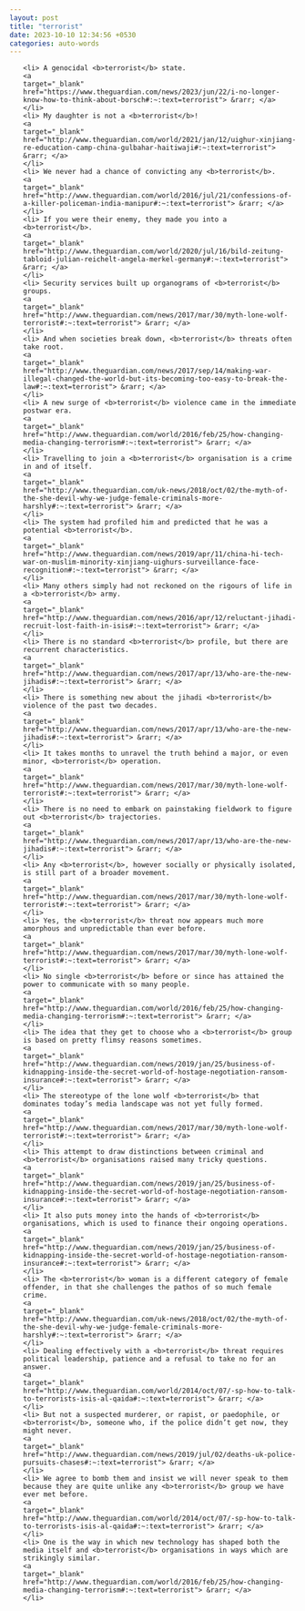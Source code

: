 ```yaml
---
layout: post
title: "terrorist"
date: 2023-10-10 12:34:56 +0530
categories: auto-words
---
```

<ol>

    <li> A genocidal <b>terrorist</b> state.
    <a 
    target="_blank" 
    href="https://www.theguardian.com/news/2023/jun/22/i-no-longer-know-how-to-think-about-borsch#:~:text=terrorist"> &rarr; </a>
    </li>
    <li> My daughter is not a <b>terrorist</b>!
    <a 
    target="_blank" 
    href="http://www.theguardian.com/world/2021/jan/12/uighur-xinjiang-re-education-camp-china-gulbahar-haitiwaji#:~:text=terrorist"> &rarr; </a>
    </li>
    <li> We never had a chance of convicting any <b>terrorist</b>.
    <a 
    target="_blank" 
    href="http://www.theguardian.com/world/2016/jul/21/confessions-of-a-killer-policeman-india-manipur#:~:text=terrorist"> &rarr; </a>
    </li>
    <li> If you were their enemy, they made you into a <b>terrorist</b>.
    <a 
    target="_blank" 
    href="http://www.theguardian.com/world/2020/jul/16/bild-zeitung-tabloid-julian-reichelt-angela-merkel-germany#:~:text=terrorist"> &rarr; </a>
    </li>
    <li> Security services built up organograms of <b>terrorist</b> groups.
    <a 
    target="_blank" 
    href="http://www.theguardian.com/news/2017/mar/30/myth-lone-wolf-terrorist#:~:text=terrorist"> &rarr; </a>
    </li>
    <li> And when societies break down, <b>terrorist</b> threats often take root.
    <a 
    target="_blank" 
    href="http://www.theguardian.com/news/2017/sep/14/making-war-illegal-changed-the-world-but-its-becoming-too-easy-to-break-the-law#:~:text=terrorist"> &rarr; </a>
    </li>
    <li> A new surge of <b>terrorist</b> violence came in the immediate postwar era.
    <a 
    target="_blank" 
    href="http://www.theguardian.com/world/2016/feb/25/how-changing-media-changing-terrorism#:~:text=terrorist"> &rarr; </a>
    </li>
    <li> Travelling to join a <b>terrorist</b> organisation is a crime in and of itself.
    <a 
    target="_blank" 
    href="http://www.theguardian.com/uk-news/2018/oct/02/the-myth-of-the-she-devil-why-we-judge-female-criminals-more-harshly#:~:text=terrorist"> &rarr; </a>
    </li>
    <li> The system had profiled him and predicted that he was a potential <b>terrorist</b>.
    <a 
    target="_blank" 
    href="http://www.theguardian.com/news/2019/apr/11/china-hi-tech-war-on-muslim-minority-xinjiang-uighurs-surveillance-face-recognition#:~:text=terrorist"> &rarr; </a>
    </li>
    <li> Many others simply had not reckoned on the rigours of life in a <b>terrorist</b> army.
    <a 
    target="_blank" 
    href="http://www.theguardian.com/news/2016/apr/12/reluctant-jihadi-recruit-lost-faith-in-isis#:~:text=terrorist"> &rarr; </a>
    </li>
    <li> There is no standard <b>terrorist</b> profile, but there are recurrent characteristics.
    <a 
    target="_blank" 
    href="http://www.theguardian.com/news/2017/apr/13/who-are-the-new-jihadis#:~:text=terrorist"> &rarr; </a>
    </li>
    <li> There is something new about the jihadi <b>terrorist</b> violence of the past two decades.
    <a 
    target="_blank" 
    href="http://www.theguardian.com/news/2017/apr/13/who-are-the-new-jihadis#:~:text=terrorist"> &rarr; </a>
    </li>
    <li> It takes months to unravel the truth behind a major, or even minor, <b>terrorist</b> operation.
    <a 
    target="_blank" 
    href="http://www.theguardian.com/news/2017/mar/30/myth-lone-wolf-terrorist#:~:text=terrorist"> &rarr; </a>
    </li>
    <li> There is no need to embark on painstaking fieldwork to figure out <b>terrorist</b> trajectories.
    <a 
    target="_blank" 
    href="http://www.theguardian.com/news/2017/apr/13/who-are-the-new-jihadis#:~:text=terrorist"> &rarr; </a>
    </li>
    <li> Any <b>terrorist</b>, however socially or physically isolated, is still part of a broader movement.
    <a 
    target="_blank" 
    href="http://www.theguardian.com/news/2017/mar/30/myth-lone-wolf-terrorist#:~:text=terrorist"> &rarr; </a>
    </li>
    <li> Yes, the <b>terrorist</b> threat now appears much more amorphous and unpredictable than ever before.
    <a 
    target="_blank" 
    href="http://www.theguardian.com/news/2017/mar/30/myth-lone-wolf-terrorist#:~:text=terrorist"> &rarr; </a>
    </li>
    <li> No single <b>terrorist</b> before or since has attained the power to communicate with so many people.
    <a 
    target="_blank" 
    href="http://www.theguardian.com/world/2016/feb/25/how-changing-media-changing-terrorism#:~:text=terrorist"> &rarr; </a>
    </li>
    <li> The idea that they get to choose who a <b>terrorist</b> group is based on pretty flimsy reasons sometimes.
    <a 
    target="_blank" 
    href="http://www.theguardian.com/news/2019/jan/25/business-of-kidnapping-inside-the-secret-world-of-hostage-negotiation-ransom-insurance#:~:text=terrorist"> &rarr; </a>
    </li>
    <li> The stereotype of the lone wolf <b>terrorist</b> that dominates today’s media landscape was not yet fully formed.
    <a 
    target="_blank" 
    href="http://www.theguardian.com/news/2017/mar/30/myth-lone-wolf-terrorist#:~:text=terrorist"> &rarr; </a>
    </li>
    <li> This attempt to draw distinctions between criminal and <b>terrorist</b> organisations raised many tricky questions.
    <a 
    target="_blank" 
    href="http://www.theguardian.com/news/2019/jan/25/business-of-kidnapping-inside-the-secret-world-of-hostage-negotiation-ransom-insurance#:~:text=terrorist"> &rarr; </a>
    </li>
    <li> It also puts money into the hands of <b>terrorist</b> organisations, which is used to finance their ongoing operations.
    <a 
    target="_blank" 
    href="http://www.theguardian.com/news/2019/jan/25/business-of-kidnapping-inside-the-secret-world-of-hostage-negotiation-ransom-insurance#:~:text=terrorist"> &rarr; </a>
    </li>
    <li> The <b>terrorist</b> woman is a different category of female offender, in that she challenges the pathos of so much female crime.
    <a 
    target="_blank" 
    href="http://www.theguardian.com/uk-news/2018/oct/02/the-myth-of-the-she-devil-why-we-judge-female-criminals-more-harshly#:~:text=terrorist"> &rarr; </a>
    </li>
    <li> Dealing effectively with a <b>terrorist</b> threat requires political leadership, patience and a refusal to take no for an answer.
    <a 
    target="_blank" 
    href="http://www.theguardian.com/world/2014/oct/07/-sp-how-to-talk-to-terrorists-isis-al-qaida#:~:text=terrorist"> &rarr; </a>
    </li>
    <li> But not a suspected murderer, or rapist, or paedophile, or <b>terrorist</b>, someone who, if the police didn’t get now, they might never.
    <a 
    target="_blank" 
    href="http://www.theguardian.com/news/2019/jul/02/deaths-uk-police-pursuits-chases#:~:text=terrorist"> &rarr; </a>
    </li>
    <li> We agree to bomb them and insist we will never speak to them because they are quite unlike any <b>terrorist</b> group we have ever met before.
    <a 
    target="_blank" 
    href="http://www.theguardian.com/world/2014/oct/07/-sp-how-to-talk-to-terrorists-isis-al-qaida#:~:text=terrorist"> &rarr; </a>
    </li>
    <li> One is the way in which new technology has shaped both the media itself and <b>terrorist</b> organisations in ways which are strikingly similar.
    <a 
    target="_blank" 
    href="http://www.theguardian.com/world/2016/feb/25/how-changing-media-changing-terrorism#:~:text=terrorist"> &rarr; </a>
    </li>